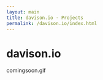 ```yaml
---
layout: main
title: davison.io · Projects
permalink: /davison.io/index.html
---
```


<h1 class="page-title">davison.io</h1>

comingsoon.gif
